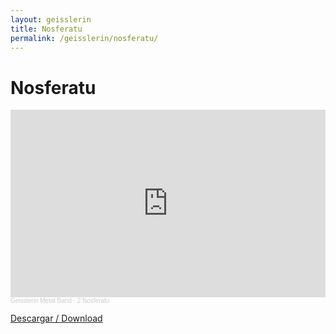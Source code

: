 ```yaml
---
layout: geisslerin
title: Nosferatu
permalink: /geisslerin/nosferatu/
---
```

# Nosferatu

<iframe width="100%" height="300" scrolling="no" frameborder="no" allow="autoplay" src="https://w.soundcloud.com/player/?url=https%3A//api.soundcloud.com/tracks/235672407&color=%23ff0000&auto_play=false&hide_related=false&show_comments=true&show_user=true&show_reposts=false&show_teaser=true&visual=true"></iframe><div style="font-size: 10px; color: #cccccc;line-break: anywhere;word-break: normal;overflow: hidden;white-space: nowrap;text-overflow: ellipsis; font-family: Interstate,Lucida Grande,Lucida Sans Unicode,Lucida Sans,Garuda,Verdana,Tahoma,sans-serif;font-weight: 100;"><a href="https://soundcloud.com/geisslerin-metal-band" title="Geisslerin Metal Band" target="_blank" style="color: #cccccc; text-decoration: none;">Geisslerin Metal Band</a> · <a href="https://soundcloud.com/geisslerin-metal-band/2-nosferatu" title="2 Nosferatu" target="_blank" style="color: #cccccc; text-decoration: none;">2 Nosferatu</a></div>

[Descargar / Download](https://www.mediafire.com/file/f72liplcmj47nmj/2-INTRO-NOSFERATU.mp3/file)